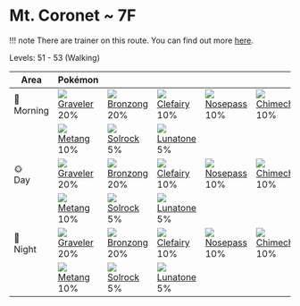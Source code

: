 # Mt. Coronet ~ 7F

!!! note
    There are trainer on this route. You can find out more [here](../../trainer_changes/mt_coronet__7f/).

Levels: 51 - 53 (Walking)

Area         | Pokémon                         | &nbsp;                          | &nbsp;                          | &nbsp;                          | &nbsp;                          | &nbsp;                        | 
---          | ---                             | ---                             | ---                             | ---                             | ---                             | ---                           | 
🌅<br>Morning | ![][075]<br> [Graveler]<br> 20% | ![][437]<br> [Bronzong]<br> 20% | ![][035]<br> [Clefairy]<br> 10% | ![][299]<br> [Nosepass]<br> 10% | ![][358]<br> [Chimecho]<br> 10% | ![][042]<br> [Golbat]<br> 10% | 
&nbsp;       | ![][375]<br> [Metang]<br> 10%   | ![][338]<br> [Solrock]<br> 5%   | ![][337]<br> [Lunatone]<br> 5%  | &nbsp;                          | &nbsp;                          | &nbsp;                        | 
🌞<br>Day     | ![][075]<br> [Graveler]<br> 20% | ![][437]<br> [Bronzong]<br> 20% | ![][035]<br> [Clefairy]<br> 10% | ![][299]<br> [Nosepass]<br> 10% | ![][358]<br> [Chimecho]<br> 10% | ![][042]<br> [Golbat]<br> 10% | 
&nbsp;       | ![][375]<br> [Metang]<br> 10%   | ![][338]<br> [Solrock]<br> 5%   | ![][337]<br> [Lunatone]<br> 5%  | &nbsp;                          | &nbsp;                          | &nbsp;                        | 
🌙<br>Night   | ![][075]<br> [Graveler]<br> 20% | ![][437]<br> [Bronzong]<br> 20% | ![][035]<br> [Clefairy]<br> 10% | ![][299]<br> [Nosepass]<br> 10% | ![][358]<br> [Chimecho]<br> 10% | ![][042]<br> [Golbat]<br> 10% | 
&nbsp;       | ![][375]<br> [Metang]<br> 10%   | ![][338]<br> [Solrock]<br> 5%   | ![][337]<br> [Lunatone]<br> 5%  | &nbsp;                          | &nbsp;                          | &nbsp;                        | 

[Clefairy]: ../../pokemon_changes/035/
[Golbat]: ../../pokemon_changes/042/
[Graveler]: ../../pokemon_changes/075/
[Nosepass]: ../../pokemon_changes/299/
[Lunatone]: ../../pokemon_changes/337/
[Solrock]: ../../pokemon_changes/338/
[Chimecho]: ../../pokemon_changes/358/
[Metang]: ../../pokemon_changes/375/
[Bronzong]: ../../pokemon_changes/437/
[035]: ../img/pokemon/035.png
[042]: ../img/pokemon/042.png
[075]: ../img/pokemon/075.png
[299]: ../img/pokemon/299.png
[337]: ../img/pokemon/337.png
[338]: ../img/pokemon/338.png
[358]: ../img/pokemon/358.png
[375]: ../img/pokemon/375.png
[437]: ../img/pokemon/437.png

